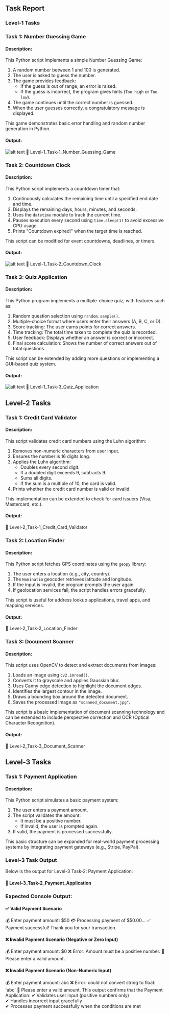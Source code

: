## Task Report

### Level-1 Tasks

### Task 1: Number Guessing Game
#### Description:
This Python script implements a simple Number Guessing Game:
1. A random number between 1 and 100 is generated.
2. The user is asked to guess the number.
3. The game provides feedback:
   - If the guess is out of range, an error is raised.
   - If the guess is incorrect, the program gives hints (`Too high` or `Too low`).
4. The game continues until the correct number is guessed.
5. When the user guesses correctly, a congratulatory message is displayed.

This game demonstrates basic error handling and random number generation in Python.

#### Output:  
![alt text](image-1.png)
📌 Level-1_Task-1_Number_Guessing_Game

### Task 2: Countdown Clock
#### Description:
This Python script implements a countdown timer that:
1. Continuously calculates the remaining time until a specified end date and time.
2. Displays the remaining days, hours, minutes, and seconds.
3. Uses the `datetime` module to track the current time.
4. Pauses execution every second using `time.sleep(1)` to avoid excessive CPU usage.
5. Prints "Countdown expired!" when the target time is reached.

This script can be modified for event countdowns, deadlines, or timers.

#### Output:  
![alt text](image-1.png)
📌 Level-1_Task-2_Countdown_Clock

### Task 3: Quiz Application
#### Description:
This Python program implements a multiple-choice quiz, with features such as:
1. Random question selection using `random.sample()`.
2. Multiple-choice format where users enter their answers (A, B, C, or D).
3. Score tracking: The user earns points for correct answers.
4. Time tracking: The total time taken to complete the quiz is recorded.
5. User feedback: Displays whether an answer is correct or incorrect.
6. Final score calculation: Shows the number of correct answers out of total questions.

This script can be extended by adding more questions or implementing a GUI-based quiz system.

#### Output:  
![alt text](image-2.png)
📌 Level-1_Task-3_Quiz_Application
## Level-2 Tasks
### Task 1: Credit Card Validator
#### Description:
This script validates credit card numbers using the Luhn algorithm:
1. Removes non-numeric characters from user input.
2. Ensures the number is 16 digits long.
3. Applies the Luhn algorithm:
   - Doubles every second digit.
   - If a doubled digit exceeds 9, subtracts 9.
   - Sums all digits.
   - If the sum is a multiple of 10, the card is valid.
4. Prints whether the credit card number is valid or invalid.

This implementation can be extended to check for card issuers (Visa, Mastercard, etc.).

#### Output:  
📌 Level-2_Task-1_Credit_Card_Validator  

### Task 2: Location Finder
#### Description:
This Python script fetches GPS coordinates using the `geopy` library:
1. The user enters a location (e.g., city, country).
2. The `Nominatim` geocoder retrieves latitude and longitude.
3. If the input is invalid, the program prompts the user again.
4. If geolocation services fail, the script handles errors gracefully.

This script is useful for address lookup applications, travel apps, and mapping services.

#### Output:  
📌 Level-2_Task-2_Location_Finder
### Task 3: Document Scanner
#### Description:
This script uses OpenCV to detect and extract documents from images:
1. Loads an image using `cv2.imread()`.
2. Converts it to grayscale and applies Gaussian blur.
3. Uses Canny edge detection to highlight the document edges.
4. Identifies the largest contour in the image.
5. Draws a bounding box around the detected document.
6. Saves the processed image as `"scanned_document.jpg"`.

This script is a basic implementation of document scanning technology and can be extended to include perspective correction and OCR (Optical Character Recognition).

#### Output:  
📌 Level-2_Task-3_Document_Scanner
## Level-3 Tasks
### Task 1: Payment Application
#### Description:
This Python script simulates a basic payment system:
1. The user enters a payment amount.
2. The script validates the amount:
   - It must be a positive number.
   - If invalid, the user is prompted again.
3. If valid, the payment is processed successfully.

This basic structure can be expanded for real-world payment processing systems by integrating payment gateways (e.g., Stripe, PayPal).

### Level-3 Task Output
Below is the output for Level-3 Task-2: Payment Application:

#### 📌 Level-3_Task-2_Payment_Application

### Expected Console Output:
#### ✅ Valid Payment Scenario
💰 Enter payment amount: $50
💳 Processing payment of $50.00...
✅ Payment successful! Thank you for your transaction.
#### ❌ Invalid Payment Scenario (Negative or Zero Input)

💰 Enter payment amount: $0
❌ Error: Amount must be a positive number.
🔄 Please enter a valid amount.

#### ❌ Invalid Payment Scenario (Non-Numeric Input)
💰 Enter payment amount: abc
❌ Error: could not convert string to float: 'abc'
🔄 Please enter a valid amount.
This output confirms that the Payment Application:
✔ Validates user input (positive numbers only)  
✔ Handles incorrect input gracefully  
✔ Processes payment successfully when the conditions are met  
